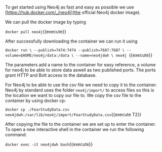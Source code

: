 To get started using Neo4j as fast and easy as possible we use [https://hub.docker.com/_/neo4j](the official Neo4j docker image).

We can pull the docker image by typing

`docker pull neo4j`{{execute}}

After successfully downloading the container we can run it using

`docker run \
    --publish=7474:7474 --publish=7687:7687 \
    --volume=$HOME/neo4j/data:/data \
    --name=neo4jdwh \
    neo4j
`{{execute}}

The parameters add a name to the container for easy reference, a volume for neo4j to be able to store data aswell as two published ports. The ports grant HTTP and Bolt access to the database.

For Neo4j to be able to use the csv file we need to copy it to the container. Neo4j by standard uses the folder ```neo4j/import/``` to access files so this is the location we want to copy our file to.
We copy the csv file to the container by using docker cp:

`docker cp ./FearStudyData.csv neo4jdwh:/var/lib/neo4j/import/FearStudyData.csv`{{execute T2}}

After copying the file to the container we are set up to enter the container. To open a new interactive shell in the container we run the following command:

`docker exec -it neo4jdwh bash`{{execute}}

